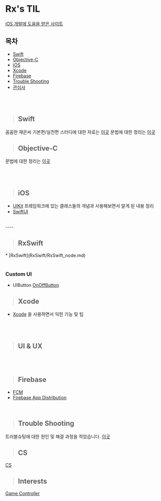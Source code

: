 # Rx's TIL

[iOS 개발에 도움을 받은 사이트](Favorite.md)

## 목차

- [Swift](#swift)
- [Objective-C](#objective-c)
- [iOS](#ios)
- [Xcode](#xcode)
- [Firebase](#firebase)
- [Trouble Shooting](#trouble-shooting)
- [관심사](#interests)

<br><br>

<div align=left>

  > ## Swift
  
</div>

꼼꼼한 재은씨 기본편/실전편 스터디에 대한 자료는 [이곳](LetsSwiftyStudy.md)
문법에 대한 정리는 [이곳](Swift.md)

<div align=left>

> ## Objective-C

</div>

문법에 대한 정리는 [이곳](Objective-C.md)

<br><br>
<div align=left>
  
  > ## iOS
  
</div>

* [UIKit](iOS/UIKit/UIKit_node.md) 프레임워크에 있는 클래스들의 개념과 사용해보면서 알게 된 내용 정리
* [SwiftUI](iOS/SwiftUI/SwiftUI_node.md)


<br>
----

<div align=left>
  
  > ## RxSwift
  
</div>
* [RxSwift](RxSwift/RxSwift_node.md)



<br>
<br>


### Custom UI


* UIButton
[OnOffButton](iOS/CustomUI/custom_OnOffButton.md)

<div align=left>
  
  > ## Xcode
  
</div>

* [Xcode](Xcode.md) 을 사용하면서 익힌 기능 및 팁

<br><br>

<div align=left>
  
  > ## UI & UX
  
</div>

<br><br>

<div align=left>

  > ## Firebase

</div>

- [FCM](Firebase/message.md)
- [Firebase App Distribution](Firebase/app_Distribution.md)


<br>

<div align=left>

  > ## Trouble Shooting
  
</div>

트러블슈팅에 대한 원인 및 해결 과정을 적었습니다. [이곳](TroubleShooting/README.md)

> ## CS

[CS](CS/CS_node.md)


> ## Interests

[Game Controller](GameController/GameController_node.md)